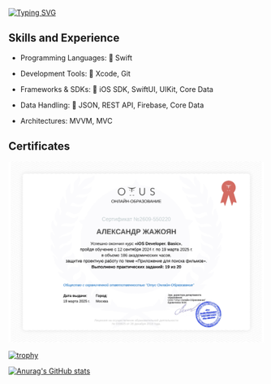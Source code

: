 [![Typing SVG](https://readme-typing-svg.herokuapp.com?font=Fira+Code&pause=1000&color=151AFF&background=FFFFDA00&multiline=true&width=460&lines=Hi+there+%F0%9F%91%8B%2C+my+name+is+Alex+Zhazhoyan)](https://git.io/typing-svg)


Skills and Experience
---

* Programming Languages: 🦜 Swift

* Development Tools: 🔨 Xcode, Git

* Frameworks & SDKs: 📱 iOS SDK, SwiftUI, UIKit, Core Data

* Data Handling: 💾 JSON, REST API, Firebase, Core Data

* Architectures: MVVM, MVC


Certificates
---
![iOS-Basic](https://github.com/Aleksandr-Zhazhoyan/Aleksandr-Zhazhoyan/blob/main/iOS-Basic_1.jpg)

[![trophy](https://github-profile-trophy.vercel.app/?username=Aleksandr-Zhazhoyan)](https://github.com/ryo-ma/github-profile-trophy)

[![Anurag's GitHub stats](https://github-readme-stats.vercel.app/api?username=Aleksandr-Zhazhoyan)](https://github.com/Loveink/github-readme-stats)
